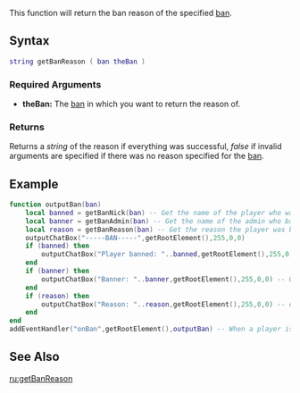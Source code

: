 This function will return the ban reason of the specified [ban](/docs/ban.md "wikilink").

Syntax
------

``` lua
string getBanReason ( ban theBan )
```

### Required Arguments

-   **theBan:** The [ban](/docs/ban.md "wikilink") in which you want to return the reason of.

### Returns

Returns a *string* of the reason if everything was successful, *false* if invalid arguments are specified if there was no reason specified for the [ban](/docs/ban.md "wikilink").

Example
-------

``` lua
function outputBan(ban)
    local banned = getBanNick(ban) -- Get the name of the player who was banned
    local banner = getBanAdmin(ban) -- Get the name of the admin who banned the player
    local reason = getBanReason(ban) -- Get the reason the player was banned
    outputChatBox("-----BAN-----",getRootElement(),255,0,0)
    if (banned) then
        outputChatBox("Player banned: "..banned,getRootElement(),255,0,0) -- Output the player name who was banned
    end
    if (banner) then
        outputChatBox("Banner: "..banner,getRootElement(),255,0,0) -- Output the admin name who performed the ban
    end
    if (reason) then
        outputChatBox("Reason: "..reason,getRootElement(),255,0,0) -- outputt the reason the player was banned
    end
end
addEventHandler("onBan",getRootElement(),outputBan) -- When a player is banned trigger the outputBan function
```

See Also
--------

[ru:getBanReason](/docs/ru:getBanReason.md "wikilink")
